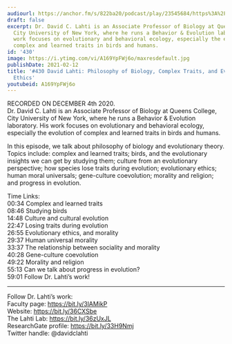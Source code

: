 ```yaml
---
audiourl: https://anchor.fm/s/822ba20/podcast/play/23545684/https%3A%2F%2Fd3ctxlq1ktw2nl.cloudfront.net%2Fstaging%2F2020-11-5%2F39e09831-cdd1-95e6-4a3e-0bea3ab889ab.m4a
draft: false
excerpt: Dr. David C. Lahti is an Associate Professor of Biology at Queens College,
  City University of New York, where he runs a Behavior & Evolution laboratory. His
  work focuses on evolutionary and behavioral ecology, especially the evolution of
  complex and learned traits in birds and humans.
id: '430'
image: https://i.ytimg.com/vi/A169YpFWj6o/maxresdefault.jpg
publishDate: 2021-02-12
title: '#430 David Lahti: Philosophy of Biology, Complex Traits, and Evolutionary
  Ethics'
youtubeid: A169YpFWj6o
---
```

<div class="timelinks">

RECORDED ON DECEMBER 4th 2020.  
Dr. David C. Lahti is an Associate Professor of Biology at Queens College, City University of New York, where he runs a Behavior & Evolution laboratory. His work focuses on evolutionary and behavioral ecology, especially the evolution of complex and learned traits in birds and humans.

In this episode, we talk about philosophy of biology and evolutionary theory. Topics include: complex and learned traits; birds, and the evolutionary insights we can get by studying them; culture from an evolutionary perspective; how species lose traits during evolution; evolutionary ethics; human moral universals; gene-culture coevolution; morality and religion; and progress in evolution.

Time Links:  
<time>00:34</time> Complex and learned traits  
<time>08:46</time> Studying birds  
<time>14:48</time> Culture and cultural evolution  
<time>22:47</time> Losing traits during evolution  
<time>26:55</time> Evolutionary ethics, and morality  
<time>29:37</time> Human universal morality  
<time>33:37</time> The relationship between sociality and morality  
<time>40:28</time> Gene-culture coevolution  
<time>49:22</time> Morality and religion  
<time>55:13</time> Can we talk about progress in evolution?  
<time>59:01</time> Follow Dr. Lahti’s work!

---

Follow Dr. Lahti’s work:  
Faculty page: https://bit.ly/3lAMikP  
Website: https://bit.ly/36CXSbe  
The Lahti Lab: https://bit.ly/36zUxJL  
ResearchGate profile: https://bit.ly/33H9Nmj  
Twitter handle: @davidclahti
</div>

